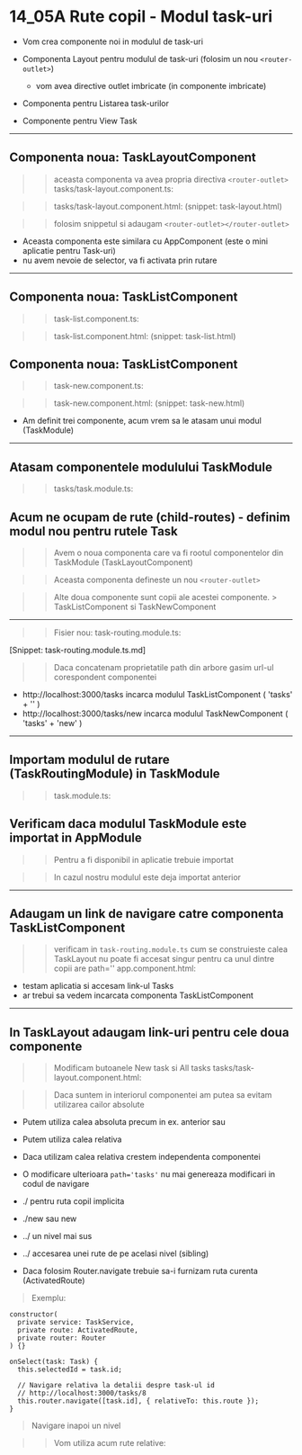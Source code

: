 
# 14_05A Rute copil - Modul task-uri


- Vom crea componente noi in modulul de task-uri

- Componenta Layout pentru modulul de task-uri (folosim un nou ```<router-outlet>```)
    - vom avea directive outlet imbricate (in componente imbricate)

- Componenta pentru Listarea task-urilor 

- Componente pentru View Task 

---

## Componenta noua: TaskLayoutComponent 
>> aceasta componenta va avea propria directiva ```<router-outlet>```
>> tasks/task-layout.component.ts:


>> tasks/task-layout.component.html:
(snippet: task-layout.html)

>> folosim snippetul si adaugam ```<router-outlet></router-outlet>```


- Aceasta componenta este similara cu AppComponent (este o mini aplicatie pentru Task-uri)
- nu avem nevoie de selector, va fi activata prin rutare 


---

## Componenta noua: TaskListComponent 
>> task-list.component.ts:



>> task-list.component.html:
(snippet: task-list.html)


## Componenta noua: TaskListComponent 
>> task-new.component.ts:


>> task-new.component.html:
(snippet: task-new.html)



- Am definit trei componente, acum vrem sa le atasam unui modul (TaskModule)


---

## Atasam componentele modulului TaskModule
>> tasks/task.module.ts:


## Acum ne ocupam de rute (child-routes) - definim modul nou pentru rutele Task 

>> Avem o noua componenta care va fi rootul componentelor din TaskModule (TaskLayoutComponent)

>> Aceasta componenta defineste un nou ```<router-outlet>```

>> Alte doua componente sunt copii ale acestei componente.
    > TaskListComponent si TaskNewComponent

---

>> Fisier nou: task-routing.module.ts:

[Snippet: task-routing.module.ts.md]


>> Daca concatenam proprietatile path din arbore gasim url-ul corespondent componentei
- http://localhost:3000/tasks       incarca modulul TaskListComponent ( 'tasks' + ''  )
- http://localhost:3000/tasks/new   incarca modulul TaskNewComponent ( 'tasks' + 'new'  )


---

## Importam modulul de rutare (TaskRoutingModule) in TaskModule
>> task.module.ts:



## Verificam daca modulul TaskModule este importat in AppModule 
>> Pentru a fi disponibil in aplicatie trebuie importat 

>> In cazul nostru modulul este deja importat anterior


---


## Adaugam un link de navigare catre componenta TaskListComponent 
>> verificam in ```task-routing.module.ts``` cum se construieste calea 
>> TaskLayout nu poate fi accesat singur pentru ca unul dintre copii are path='' 
>> app.component.html:


- testam aplicatia si accesam link-ul Tasks
- ar trebui sa vedem incarcata componenta TaskListComponent 


---

## In TaskLayout adaugam link-uri pentru cele doua componente 

>> Modificam butoanele New task si All tasks 
>> tasks/task-layout.component.html:

>> Daca suntem in interiorul componentei am putea sa evitam utilizarea cailor absolute
- Putem utiliza calea absoluta precum in ex. anterior sau
- Putem utiliza calea relativa

- Daca utilizam calea relativa crestem independenta componentei 
- O modificare ulterioara ```path='tasks'``` nu mai genereaza modificari in codul de navigare 


- ./ pentru ruta copil implicita 
- ./new sau new
- ../ un nivel mai sus 
- ../ accesarea unei rute de pe acelasi nivel (sibling)

- Daca folosim Router.navigate trebuie sa-i furnizam ruta curenta (ActivatedRoute)
> Exemplu:

```
constructor(
  private service: TaskService,
  private route: ActivatedRoute,
  private router: Router
) {}

onSelect(task: Task) {
  this.selectedId = task.id;

  // Navigare relativa la detalii despre task-ul id 
  // http://localhost:3000/tasks/8
  this.router.navigate([task.id], { relativeTo: this.route });
}
```
> Navigare inapoi un nivel 


>> Vom utiliza acum rute relative:





